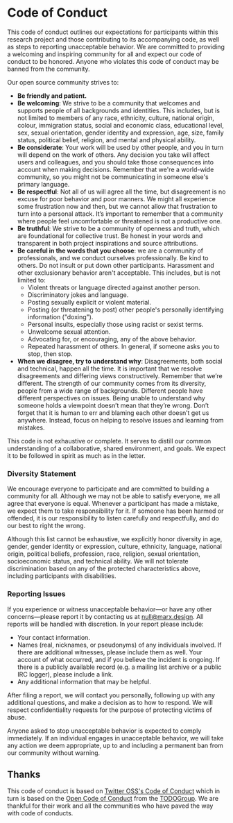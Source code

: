 # Code of Conduct
This code of conduct outlines our expectations for participants within this research project and
those contributing to its accompanying code, as well as steps to reporting unacceptable behavior. We
are committed to providing a welcoming and inspiring community for all and expect our code of
conduct to be honored. Anyone who violates this code of conduct may be banned from the community.

Our open source community strives to:
- **Be friendly and patient.**
- **Be welcoming**: We strive to be a community that welcomes and supports people of all backgrounds
  and identities. This includes, but is not limited to members of any race, ethnicity, culture,
  national origin, colour, immigration status, social and economic class, educational level, sex,
  sexual orientation, gender identity and expression, age, size, family status, political belief,
  religion, and mental and physical ability.
- **Be considerate**: Your work will be used by other people, and you in turn will depend on the
  work of others. Any decision you take will affect users and colleagues, and you should take those
  consequences into account when making decisions. Remember that we're a world-wide community, so
  you might not be communicating in someone else's primary language.
- **Be respectful**: Not all of us will agree all the time, but disagreement is no excuse for poor
  behavior and poor manners. We might all experience some frustration now and then, but we cannot
  allow that frustration to turn into a personal attack. It’s important to remember that a community
  where people feel uncomfortable or threatened is not a productive one.
- **Be truthful**: We strive to be a community of openness and truth, which are foundational for
  collective trust. Be honest in your words and transparent in both project inspirations and source
  attributions.
- **Be careful in the words that you choose**: we are a community of professionals, and we conduct
  ourselves professionally. Be kind to others. Do not insult or put down other participants.
  Harassment and other exclusionary behavior aren't acceptable. This includes, but is not limited
  to:
  + Violent threats or language directed against another person.
  + Discriminatory jokes and language.
  + Posting sexually explicit or violent material.
  + Posting (or threatening to post) other people's personally identifying information ("doxing").
  + Personal insults, especially those using racist or sexist terms.
  + Unwelcome sexual attention.
  + Advocating for, or encouraging, any of the above behavior.
  + Repeated harassment of others. In general, if someone asks you to stop, then stop.
- **When we disagree, try to understand why**: Disagreements, both social and technical, happen all
  the time. It is important that we resolve disagreements and differing views constructively.
  Remember that we’re different. The strength of our community comes from its diversity, people from
  a wide range of backgrounds. Different people have different perspectives on issues. Being unable
  to understand why someone holds a viewpoint doesn’t mean that they’re wrong. Don’t forget that it
  is human to err and blaming each other doesn’t get us anywhere. Instead, focus on helping to
  resolve issues and learning from mistakes.

This code is not exhaustive or complete. It serves to distill our common understanding of a
collaborative, shared environment, and goals. We expect it to be followed in spirit as much as in
the letter.

### Diversity Statement
We encourage everyone to participate and are committed to building a community for all. Although we
may not be able to satisfy everyone, we all agree that everyone is equal. Whenever a participant has
made a mistake, we expect them to take responsibility for it. If someone has been harmed or
offended, it is our responsibility to listen carefully and respectfully, and do our best to right
the wrong.

Although this list cannot be exhaustive, we explicitly honor diversity in age, gender, gender
identity or expression, culture, ethnicity, language, national origin, political beliefs,
profession, race, religion, sexual orientation, socioeconomic status, and technical ability. We will
not tolerate discrimination based on any of the protected characteristics above, including
participants with disabilities.

### Reporting Issues
If you experience or witness unacceptable behavior—or have any other concerns—please report it by
contacting us at <null@marx.design>. All reports will be handled with discretion. In your
report please include:
- Your contact information.
- Names (real, nicknames, or pseudonyms) of any individuals involved. If there are additional
  witnesses, please include them as well. Your account of what occurred, and if you believe the
  incident is ongoing. If there is a publicly available record (e.g. a mailing list archive or a
  public IRC logger), please include a link.
- Any additional information that may be helpful.

After filing a report, we will contact you personally, following up with any additional questions,
and make a decision as to how to respond. We will respect confidentiality requests for the purpose
of protecting victims of abuse.

Anyone asked to stop unacceptable behavior is expected to comply immediately. If an individual
engages in unacceptable behavior, we will take any action we deem appropriate, up to and including a
permanent ban from our community without warning.

## Thanks
This code of conduct is based on [Twitter OSS's Code of
Conduct](https://github.com/twitter/code-of-conduct/blob/master/code-of-conduct.md) which in turn is
based on the [Open Code of Conduct](https://github.com/todogroup/opencodeofconduct) from the
[TODOGroup](http://todogroup.org). We are thankful for their work and all the communities who have
paved the way with code of conducts.
